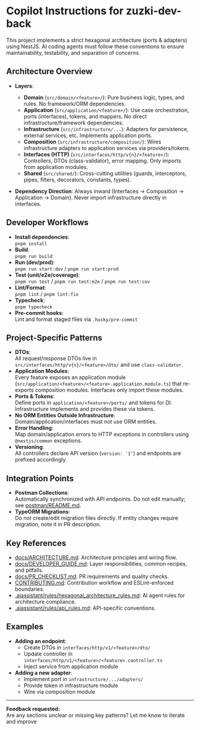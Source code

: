 # Copilot Instructions for zuzki-dev-back

This project implements a strict hexagonal architecture (ports & adapters) using NestJS. AI coding agents must follow these conventions to ensure maintainability, testability, and separation of concerns.

## Architecture Overview

- **Layers**:
  - **Domain** (`src/domain/<feature>/`): Pure business logic, types, and rules. No framework/ORM dependencies.
  - **Application** (`src/application/<feature>/`): Use case orchestration, ports (interfaces), tokens, and mappers. No direct infrastructure/framework dependencies.
  - **Infrastructure** (`src/infrastructure/...`): Adapters for persistence, external services, etc. Implements application ports.
  - **Composition** (`src/infrastructure/composition/`): Wires infrastructure adapters to application services via providers/tokens.
  - **Interfaces (HTTP)** (`src/interfaces/http/v{n}/<feature>/`): Controllers, DTOs (class-validator), error mapping. Only imports from application modules.
  - **Shared** (`src/shared/`): Cross-cutting utilities (guards, interceptors, pipes, filters, decorators, constants, types).

- **Dependency Direction**: Always inward (Interfaces → Composition → Application → Domain). Never import infrastructure directly in interfaces.

## Developer Workflows

- **Install dependencies**:  
  `pnpm install`
- **Build**:  
  `pnpm run build`
- **Run (dev/prod)**:  
  `pnpm run start:dev` / `pnpm run start:prod`
- **Test (unit/e2e/coverage)**:  
  `pnpm run test` / `pnpm run test:e2e` / `pnpm run test:cov`
- **Lint/Format**:  
  `pnpm lint` / `pnpm lint:fix`
- **Typecheck**:  
  `pnpm typecheck`
- **Pre-commit hooks**:  
  Lint and format staged files via `.husky/pre-commit`

## Project-Specific Patterns

- **DTOs**:  
  All request/response DTOs live in `src/interfaces/http/v{n}/<feature>/dto/` and use `class-validator`.
- **Application Modules**:  
  Every feature exposes an application module (`src/application/<feature>/<feature>.application.module.ts`) that re-exports composition modules. Interfaces only import these modules.
- **Ports & Tokens**:  
  Define ports in `application/<feature>/ports/` and tokens for DI. Infrastructure implements and provides these via tokens.
- **No ORM Entities Outside Infrastructure**:  
  Domain/application/interfaces must not use ORM entities.
- **Error Handling**:  
  Map domain/application errors to HTTP exceptions in controllers using `@nestjs/common` exceptions.
- **Versioning**:  
  All controllers declare API version (`version: '1'`) and endpoints are prefixed accordingly.

## Integration Points

- **Postman Collections**:  
  Automatically synchronized with API endpoints. Do not edit manually; see [postman/README.md](postman/README.md).
- **TypeORM Migrations**:  
  Do not create/edit migration files directly. If entity changes require migration, note it in PR description.

## Key References

- [docs/ARCHITECTURE.md](docs/ARCHITECTURE.md): Architecture principles and wiring flow.
- [docs/DEVELOPER_GUIDE.md](docs/DEVELOPER_GUIDE.md): Layer responsibilities, common recipes, and pitfalls.
- [docs/PR_CHECKLIST.md](docs/PR_CHECKLIST.md): PR requirements and quality checks.
- [CONTRIBUTING.md](CONTRIBUTING.md): Contribution workflow and ESLint-enforced boundaries.
- [.aiassistant/rules/hexagonal_architecture_rules.md](.aiassistant/rules/hexagonal_architecture_rules.md): AI agent rules for architecture compliance.
- [.aiassistant/rules/api_rules.md](.aiassistant/rules/api_rules.md): API-specific conventions.

## Examples

- **Adding an endpoint**:
  - Create DTOs in `interfaces/http/v1/<feature>/dto/`
  - Update controller in `interfaces/http/v1/<feature>/<feature>.controller.ts`
  - Inject service from application module
- **Adding a new adapter**:
  - Implement port in `infrastructure/.../adapters/`
  - Provide token in infrastructure module
  - Wire via composition module

---

**Feedback requested:**  
Are any sections unclear or missing key patterns? Let me know to iterate and improve
